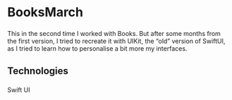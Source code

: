 <h1 align="left">BooksMarch</h1>

###

<p align="left">This in the second time I worked with Books. But after some months from the first version, I tried to recreate it with UIKit, the “old” version of SwiftUI, as I tried to learn how to personalise a bit more my interfaces.</p>

###

<h2 align="left">Technologies</h2>

###

<p align="left">Swift UI</p>

###
